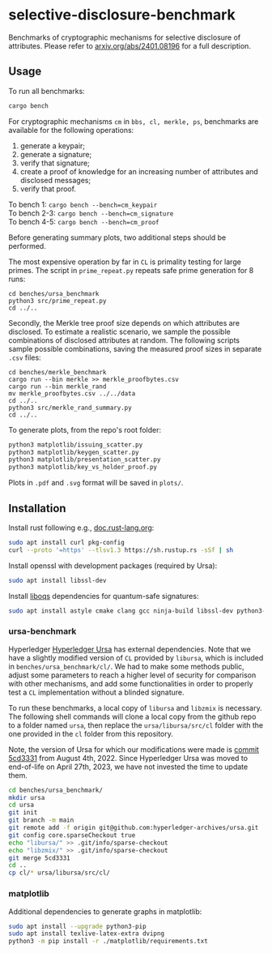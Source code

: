 # selective-disclosure-benchmark
Benchmarks of cryptographic mechanisms for selective disclosure of attributes. Please refer to [arxiv.org/abs/2401.08196](https://doi.org/10.48550/arXiv.2401.08196) for a full description.

## Usage

To run all benchmarks:
```bash
cargo bench
```

For cryptographic mechanisms `cm` in `bbs, cl, merkle, ps`, benchmarks are available for the following operations:
 1. generate a keypair;    
 2. generate a signature;  
 3. verify that signature;
 4. create a proof of knowledge for an increasing number of attributes and disclosed messages;
 5. verify that proof.

To bench 1: `cargo bench --bench=cm_keypair`   
To bench 2-3: `cargo bench --bench=cm_signature`  
To bench 4-5: `cargo bench --bench=cm_proof`

Before generating summary plots, two additional steps should be performed.

The most expensive operation by far in `CL` is primality testing for large primes. The script in `prime_repeat.py` repeats safe prime generation for 8 runs:

```
cd benches/ursa_benchmark
python3 src/prime_repeat.py
cd ../..
```

Secondly, the Merkle tree proof size depends on which attributes are disclosed. To estimate a realistic scenario, we sample the possible combinations of disclosed attributes at random. The following scripts sample possible combinations, saving the measured proof sizes in separate `.csv` files:

```
cd benches/merkle_benchmark
cargo run --bin merkle >> merkle_proofbytes.csv
cargo run --bin merkle_rand
mv merkle_proofbytes.csv ../../data
cd ../..
python3 src/merkle_rand_summary.py
cd ../..
```

To generate plots, from the repo's root folder:

```bash
python3 matplotlib/issuing_scatter.py
python3 matplotlib/keygen_scatter.py
python3 matplotlib/presentation_scatter.py
python3 matplotlib/key_vs_holder_proof.py
```

Plots in `.pdf` and `.svg` format will be saved in `plots/`.

## Installation

Install rust following e.g., [doc.rust-lang.org](https://doc.rust-lang.org/book/ch01-01-installation.html):

```bash
sudo apt install curl pkg-config
curl --proto '=https' --tlsv1.3 https://sh.rustup.rs -sSf | sh
```

Install openssl with development packages (required by Ursa):

```bash
sudo apt install libssl-dev
```

Install [liboqs](https://github.com/open-quantum-safe/liboqs) dependencies for quantum-safe signatures:

```bash
sudo apt install astyle cmake clang gcc ninja-build libssl-dev python3-pytest python3-pytest-xdist unzip xsltproc doxygen graphviz python3-yaml valgrind
```

### ursa-benchmark

Hyperledger [Hyperledger Ursa](https://github.com/hyperledger-archives/ursa) has external dependencies.
Note that we have a slightly modified version of `CL` provided by `libursa`, which is included in `benches/ursa_benchmark/cl/`. We had to make some methods public, adjust some parameters to reach a higher level of security for comparison with other mechanisms, and add some functionalities in order to properly test a `CL` implementation without a blinded signature.

To run these benchmarks, a local copy of `libursa` and `libzmix` is necessary. The following shell commands will clone a local copy from the github repo to a folder named `ursa`, then replace the  `ursa/libursa/src/cl` folder with the one provided in the `cl` folder from this repository.

Note, the version of Ursa for which our modifications were made is [commit 5cd3331](https://github.com/hyperledger-archives/ursa/tree/5cd3331e1428daad73a0e0d857f8bd01affb4441) from August 4th, 2022. Since Hyperledger Ursa was moved to end-of-life on April 27th, 2023, we have not invested the time to update them.

```sh
cd benches/ursa_benchmark/
mkdir ursa
cd ursa
git init
git branch -m main
git remote add -f origin git@github.com:hyperledger-archives/ursa.git 
git config core.sparseCheckout true
echo "libursa/" >> .git/info/sparse-checkout
echo "libzmix/" >> .git/info/sparse-checkout
git merge 5cd3331
cd ..
cp cl/* ursa/libursa/src/cl/
```


### matplotlib

Additional dependencies to generate graphs in matplotlib:

```bash
sudo apt install --upgrade python3-pip
sudo apt install texlive-latex-extra dvipng
python3 -m pip install -r ./matplotlib/requirements.txt
```

